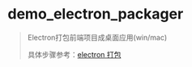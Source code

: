 # demo_electron_packager
>Electron打包前端项目成桌面应用(win/mac)
>
>具体步骤参考：[electron 打包](https://github.com/Kidd-Ye/Kidd.github.io/blob/master/package.md)
>
